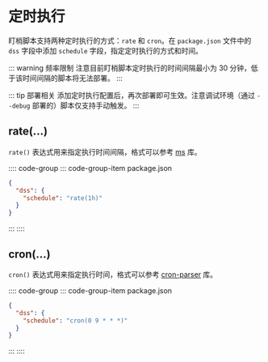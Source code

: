 # 定时执行

盯梢脚本支持两种定时执行的方式：`rate` 和 `cron`。在 `package.json` 文件中的 `dss` 字段中添加 `schedule` 字段，指定定时执行的方式和时间。

::: warning 频率限制
注意目前盯梢脚本定时执行的时间间隔最小为 30 分钟，低于该时间间隔的脚本将无法部署。
:::

::: tip 部署相关
添加定时执行配置后，再次部署即可生效。注意调试环境（通过 `--debug` 部署的）脚本仅支持手动触发。
:::

## rate(...)

`rate()` 表达式用来指定执行时间间隔，格式可以参考 [ms][ms] 库。

:::: code-group
::: code-group-item package.json

```json {3}
{
  "dss": {
    "schedule": "rate(1h)"
  }
}
```

:::
::::

## cron(...)

`cron()` 表达式用来指定执行时间，格式可以参考 [cron-parser][cron-parser] 库。

:::: code-group
::: code-group-item package.json

```json {3}
{
  "dss": {
    "schedule": "cron(0 9 * * *)"
  }
}
```

:::
::::

[ms]: https://www.npmjs.com/package/ms
[cron-parser]: https://www.npmjs.com/package/cron-parser
